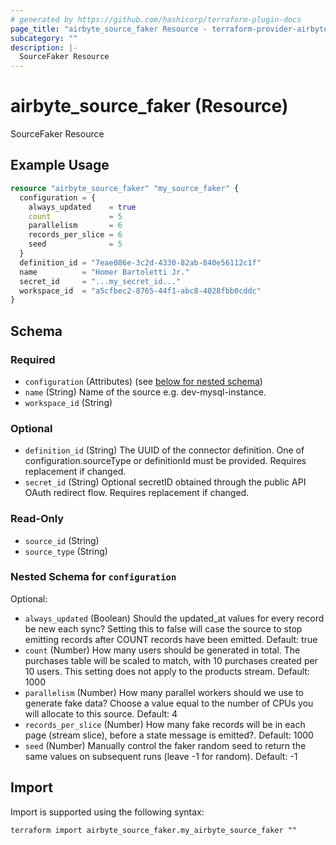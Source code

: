 ```yaml
---
# generated by https://github.com/hashicorp/terraform-plugin-docs
page_title: "airbyte_source_faker Resource - terraform-provider-airbyte"
subcategory: ""
description: |-
  SourceFaker Resource
---
```


# airbyte_source_faker (Resource)

SourceFaker Resource

## Example Usage

```terraform
resource "airbyte_source_faker" "my_source_faker" {
  configuration = {
    always_updated    = true
    count             = 5
    parallelism       = 6
    records_per_slice = 6
    seed              = 5
  }
  definition_id = "7eae086e-3c2d-4330-82ab-840e56112c1f"
  name          = "Homer Bartoletti Jr."
  secret_id     = "...my_secret_id..."
  workspace_id  = "a5cfbec2-8765-44f1-abc8-4028fbb0cddc"
}
```

<!-- schema generated by tfplugindocs -->
## Schema

### Required

- `configuration` (Attributes) (see [below for nested schema](#nestedatt--configuration))
- `name` (String) Name of the source e.g. dev-mysql-instance.
- `workspace_id` (String)

### Optional

- `definition_id` (String) The UUID of the connector definition. One of configuration.sourceType or definitionId must be provided. Requires replacement if changed.
- `secret_id` (String) Optional secretID obtained through the public API OAuth redirect flow. Requires replacement if changed.

### Read-Only

- `source_id` (String)
- `source_type` (String)

<a id="nestedatt--configuration"></a>
### Nested Schema for `configuration`

Optional:

- `always_updated` (Boolean) Should the updated_at values for every record be new each sync?  Setting this to false will case the source to stop emitting records after COUNT records have been emitted. Default: true
- `count` (Number) How many users should be generated in total. The purchases table will be scaled to match, with 10 purchases created per 10 users. This setting does not apply to the products stream. Default: 1000
- `parallelism` (Number) How many parallel workers should we use to generate fake data?  Choose a value equal to the number of CPUs you will allocate to this source. Default: 4
- `records_per_slice` (Number) How many fake records will be in each page (stream slice), before a state message is emitted?. Default: 1000
- `seed` (Number) Manually control the faker random seed to return the same values on subsequent runs (leave -1 for random). Default: -1

## Import

Import is supported using the following syntax:

```shell
terraform import airbyte_source_faker.my_airbyte_source_faker ""
```
